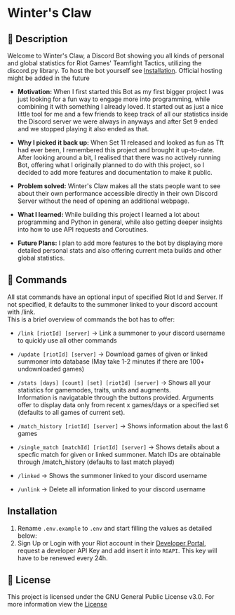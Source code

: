 # Winter's Claw

## 📝 Description
Welcome to Winter's Claw, a Discord Bot showing you all kinds of personal and global statistics for Riot Games' Teamfight Tactics, utilizing the discord.py library.
To host the bot yourself see [Installation](#installation). Official hosting might be added in the future
- **Motivation:** When I first started this Bot as my first bigger project I was just looking for a fun way to engage more into programming, while combining it with something I already loved. 
It started out as just a nice little tool for me and a few friends to keep track of all our statistics inside the Discord 
server we were always in anyways and after Set 9 ended and we stopped playing it also ended as that.

- **Why I picked it back up:** When Set 11 released and looked as fun as Tft had ever been, I remembered this project and brought it up-to-date. 
After looking around a bit, I realised that there was no actively running Bot, offering what I originally planned to do with this project, so I decided to add more features and documentation to make it public.

- **Problem solved:** Winter's Claw makes all the stats people want to see about their own performance accessible directly in their own Discord Server without the need of opening an additional webpage.

- **What I learned:** While building this project I learned a lot about programming and Python in general, while also getting deeper insights into how to use API requests and Coroutines.

- **Future Plans:** I plan to add more features to the bot by displaying more detailed personal stats and also offering current meta builds and other global statistics.

## 🤖 Commands
All stat commands have an optional input of specified Riot Id and Server. If not specified, it defaults to the summoner linked to your discord account with /link. <br>
This is a brief overview of commands the bot has to offer:
- `/link [riotId] [server]` -> 
Link a summoner to your discord username to quickly use all other commands

- `/update [riotId] [server]` -> 
Download games of given or linked summoner into database (May take 1-2 minutes if there are 100+ undownloaded games)

- `/stats [days] [count] [set] [riotId] [server]` -> 
Shows all your statistics for gamemodes, traits, units and augments. <br>
Information is navigatable through the buttons provided. Arguments offer to display data only from recent x games/days or a specified set (defaults to all games of current set).

- `/match_history [riotId] [server]` -> 
Shows information about the last 6 games

- `/single_match [matchId] [riotId] [server]` -> 
Shows details about a specfic match for given or linked summoner. Match IDs are obtainable through /match_history (defaults to last match played)

- `/linked` -> 
Shows the summoner linked to your discord username

- `/unlink` -> 
Delete all information linked to your discord username

## Installation
1. Rename `.env.example` to `.env` and start filling the values as detailed below:
2. Sign Up or Login with your Riot account in their [Developer Portal](https://developer.riotgames.com/), request a developer API Key and add insert it into `RGAPI`. This key will have to be renewed every 24h.

## 📜 License
This project is licensed under the GNU General Public License v3.0. For more information view the [License](LICENSE)
